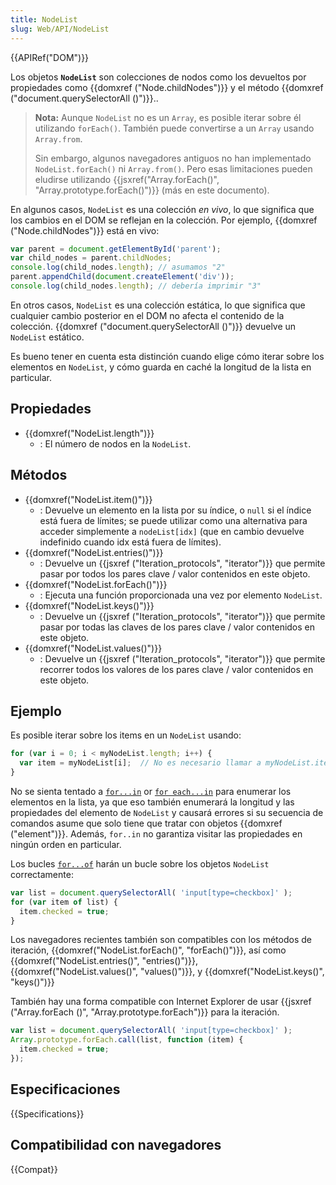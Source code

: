 ```yaml
---
title: NodeList
slug: Web/API/NodeList
---
```


{{APIRef("DOM")}}

Los objetos **`NodeList`** son colecciones de nodos como los devueltos por propiedades como {{domxref ("Node.childNodes")}} y el método {{domxref ("document.querySelectorAll ()")}}..

> **Nota:** Aunque `NodeList` no es un `Array`, es posible iterar sobre él utilizando `forEach()`. También puede convertirse a un `Array` usando `Array.from`.
>
> Sin embargo, algunos navegadores antiguos no han implementado `NodeList.forEach()` ni `Array.from()`. Pero esas limitaciones pueden eludirse utilizando {{jsxref("Array.forEach()", "Array.prototype.forEach()")}} (más en este documento).

En algunos casos, `NodeList` es una colección _en vivo_, lo que significa que los cambios en el DOM se reflejan en la colección. Por ejemplo, {{domxref ("Node.childNodes")}} está en vivo:

```js
var parent = document.getElementById('parent');
var child_nodes = parent.childNodes;
console.log(child_nodes.length); // asumamos "2"
parent.appendChild(document.createElement('div'));
console.log(child_nodes.length); // debería imprimir "3"
```

En otros casos, `NodeList` es una colección estática, lo que significa que cualquier cambio posterior en el DOM no afecta el contenido de la colección. {{domxref ("document.querySelectorAll ()")}} devuelve un `NodeList` estático.

Es bueno tener en cuenta esta distinción cuando elige cómo iterar sobre los elementos en `NodeList`, y cómo guarda en caché la longitud de la lista en particular.

## Propiedades

- {{domxref("NodeList.length")}}
  - : El número de nodos en la `NodeList`.

## Métodos

- {{domxref("NodeList.item()")}}
  - : Devuelve un elemento en la lista por su índice, o `null` si el índice está fuera de límites; se puede utilizar como una alternativa para acceder simplemente a `nodeList[idx]` (que en cambio devuelve indefinido cuando idx está fuera de límites).
- {{domxref("NodeList.entries()")}}
  - : Devuelve un {{jsxref ("Iteration_protocols", "iterator")}} que permite pasar por todos los pares clave / valor contenidos en este objeto.
- {{domxref("NodeList.forEach()")}}
  - : Ejecuta una función proporcionada una vez por elemento `NodeList`.
- {{domxref("NodeList.keys()")}}
  - : Devuelve un {{jsxref ("Iteration_protocols", "iterator")}} que permite pasar por todas las claves de los pares clave / valor contenidos en este objeto.
- {{domxref("NodeList.values()")}}
  - : Devuelve un {{jsxref ("Iteration_protocols", "iterator")}} que permite recorrer todos los valores de los pares clave / valor contenidos en este objeto.

## Ejemplo

Es posible iterar sobre los items en un `NodeList` usando:

```js
for (var i = 0; i < myNodeList.length; i++) {
  var item = myNodeList[i];  // No es necesario llamar a myNodeList.item(i) en JavaScript
}
```

No se sienta tentado a [`for...in`](/es/docs/JavaScript/Reference/Statements/for...in) or [`for each...in`](/es/docs/JavaScript/Reference/Statements/for_each...in) para enumerar los elementos en la lista, ya que eso también enumerará la longitud y las propiedades del elemento de `NodeList` y causará errores si su secuencia de comandos asume que solo tiene que tratar con objetos {{domxref ("element")}}. Además, `for..in` no garantiza visitar las propiedades en ningún orden en particular.

Los bucles [`for...of`](/es/docs/JavaScript/Reference/Statements/for...of) harán un bucle sobre los objetos `NodeList` correctamente:

```js
var list = document.querySelectorAll( 'input[type=checkbox]' );
for (var item of list) {
  item.checked = true;
}
```

Los navegadores recientes también son compatibles con los métodos de iteración, {{domxref("NodeList.forEach()", "forEach()")}}, así como {{domxref("NodeList.entries()", "entries()")}}, {{domxref("NodeList.values()", "values()")}}, y {{domxref("NodeList.keys()", "keys()")}}

También hay una forma compatible con Internet Explorer de usar {{jsxref ("Array.forEach ()", "Array.prototype.forEach")}} para la iteración.

```js
var list = document.querySelectorAll( 'input[type=checkbox]' );
Array.prototype.forEach.call(list, function (item) {
  item.checked = true;
});
```

## Especificaciones

{{Specifications}}

## Compatibilidad con navegadores

{{Compat}}
